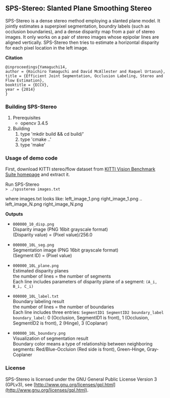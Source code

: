 ## SPS-Stereo: Slanted Plane Smoothing Stereo

SPS-Stereo is a dense stereo method employing a slanted plane model. It jointly estimates a superpixel segmentation, boundry labels (such as occlusion boundaries), and a dense disparity map from a pair of stereo images. It only works on a pair of stereo images whose epipolar lines are aligned vertically. SPS-Stereo then tries to estimate a horizontal disparity for each pixel location in the left image.

**Citation**  

    @inproceedings{Yamaguchi14,
    author = {Koichiro Yamaguchi and David McAllester and Raquel Urtasun},
    title = {Efficient Joint Segmentation, Occlusion Labeling, Stereo and Flow Estimation},
    booktitle = {ECCV},
    year = {2014}
    }


### Building SPS-Stereo

1. Prerequisites
    * opencv 3.4.5
2. Building
    1. type 'mkdir build && cd build/'
    1. type 'cmake ..'
    2. type 'make'


### Usage of demo code

First, download KITTI stereo/flow dataset from [KITTI Vision Benchmark Suite homepage](http://www.cvlibs.net/datasets/kitti/eval_stereo_flow.php?benchmark=stereo) and extract it.

Run SPS-Stereo  
`> ./spsstereo images.txt`

where images.txt looks like:
	left_image_1.png
	right_image_1.png
	..
	left_image_N.png
	right_image_N.png

**Outputs**  

* `000000_10_disp.png`  
Disparity image (PNG 16bit grayscale format)  
(Disparity value) = (Pixel value)/256.0

* `000000_10L_seg.png`  
Segmentation image (PNG 16bit grayscale format)  
(Segment ID) = (Pixel value)

* `000000_10L_plane.png`  
Estimated disparity planes  
the number of lines = the number of segments  
Each line includes parameters of disparity plane of a segment: `(A_i, B_i, C_i)`

* `000000_10L_label.txt`  
Boundary labeling result  
the number of lines = the number of boundaries  
Each line includes three entries: `SegmentID1 SegmentID2 boundary_label`  
`boundary_label`: 0 (Occlusion, SegmentID1 is front), 1 (Occlusion, SegmentID2 is front), 2 (Hinge), 3 (Coplanar)

* `000000_10L_boundary.png`  
Visualization of segmentation result  
Boundary color means a type of relationship between neighboring segments: Red/Blue-Occluion (Red side is front), Green-Hinge, Gray- Coplaner


### License
SPS-Stereo is licensed under the GNU General Public License Version 3 (GPLv3), see [http://www.gnu.org/licenses/gpl.html](http://www.gnu.org/licenses/gpl.html).